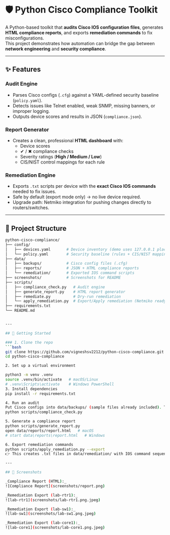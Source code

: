 # 🛡️ Python Cisco Compliance Toolkit

A Python-based toolkit that **audits Cisco IOS configuration files**, generates **HTML compliance reports**, and exports **remediation commands** to fix misconfigurations.  
This project demonstrates how automation can bridge the gap between **network engineering** and **security compliance**.

---

## ✨ Features

### Audit Engine
- Parses Cisco configs (`.cfg`) against a YAML-defined security baseline (`policy.yaml`).  
- Detects issues like Telnet enabled, weak SNMP, missing banners, or improper logging.  
- Outputs device scores and results in JSON (`compliance.json`).  

### Report Generator
- Creates a clean, professional **HTML dashboard** with:  
  - Device scores  
  - ✔ / ✖ compliance checks  
  - Severity ratings (**High / Medium / Low**)  
  - CIS/NIST control mappings for each rule  

### Remediation Engine
- Exports `.txt` scripts per device with the **exact Cisco IOS commands** needed to fix issues.  
- Safe by default (export mode only) → no live device required.  
- Upgrade path: Netmiko integration for pushing changes directly to routers/switches.  

---

## 📂 Project Structure

```bash
python-cisco-compliance/
├── config/
│   ├── devices.yaml       # Device inventory (demo uses 127.0.0.1 placeholders)
│   └── policy.yaml        # Security baseline (rules + CIS/NIST mapping)
├── data/
│   ├── backups/           # Cisco config files (.cfg)
│   ├── reports/           # JSON + HTML compliance reports
│   └── remediation/       # Exported IOS command scripts
├── screenshots/           # Screenshots for README
├── scripts/
│   ├── compliance_check.py   # Audit engine
│   ├── generate_report.py    # HTML report generator
│   ├── remediate.py          # Dry-run remediation
│   └── apply_remediation.py  # Export/Apply remediation (Netmiko ready)
├── requirements.txt
└── README.md


---

## 🚀 Getting Started

### 1. Clone the repo
```bash
git clone https://github.com/vigneshsv2212/python-cisco-compliance.git
cd python-cisco-compliance

2. Set up a virtual environment

python3 -m venv .venv
source .venv/bin/activate   # macOS/Linux
# .venv\Scripts\activate    # Windows PowerShell
3. Install dependencies
pip install -r requirements.txt

4. Run an audit
Put Cisco configs into data/backups/ (sample files already included). Then run:
python scripts/compliance_check.py

5. Generate a compliance report
python scripts/generate_report.py
open data/reports/report.html   # macOS
# start data\reports\report.html   # Windows

6. Export remediation commands
python scripts/apply_remediation.py --export
👉 This creates .txt files in data/remediation/ with IOS command sequences to fix misconfigurations.

---

## 📸 Screenshots

_Compliance Report (HTML):_  
![Compliance Report](screenshots/report.png)

_Remediation Export (lab-rtr1):_  
![lab-rtr1](screenshots/lab-rtr1.png.jpeg)

_Remediation Export (lab-sw1):_  
![lab-sw1](screenshots/lab-sw1.png.jpeg)

_Remediation Export (lab-core1):_  
![lab-core1](screenshots/lab-core1.png.jpeg)




